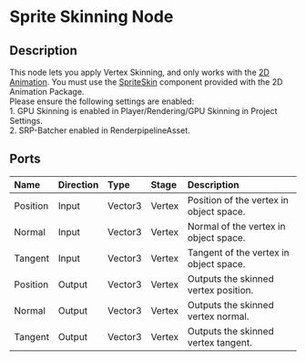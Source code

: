 # Sprite Skinning Node

## Description

This node lets you apply Vertex Skinning, and only works with the [2D Animation](https://docs.unity3d.com/Packages/com.unity.2d.animation@latest/). You must 
use the [SpriteSkin](https://docs.unity3d.com/Packages/com.unity.2d.animation@latest?subfolder=/manual/SpriteSkin.html) component provided with the 2D Animation Package.  
Please ensure the following settings are enabled:      
    1. GPU Skinning is enabled in Player/Rendering/GPU Skinning in Project Settings.  
    2. SRP-Batcher enabled in RenderpipelineAsset.  

## Ports
| Name      | Direction  | Type    | Stage  | Description |
|:--------- |:-----------|:--------|:-------|:------------|
| Position  | Input      | Vector3 | Vertex | Position of the vertex in object space. |
| Normal    | Input      | Vector3 | Vertex | Normal of the vertex in object space. |
| Tangent   | Input      | Vector3 | Vertex | Tangent of the vertex in object space. |
| Position  | Output     | Vector3 | Vertex | Outputs the skinned vertex position. |
| Normal    | Output     | Vector3 | Vertex | Outputs the skinned vertex normal. |
| Tangent   | Output     | Vector3 | Vertex | Outputs the skinned vertex tangent. |
